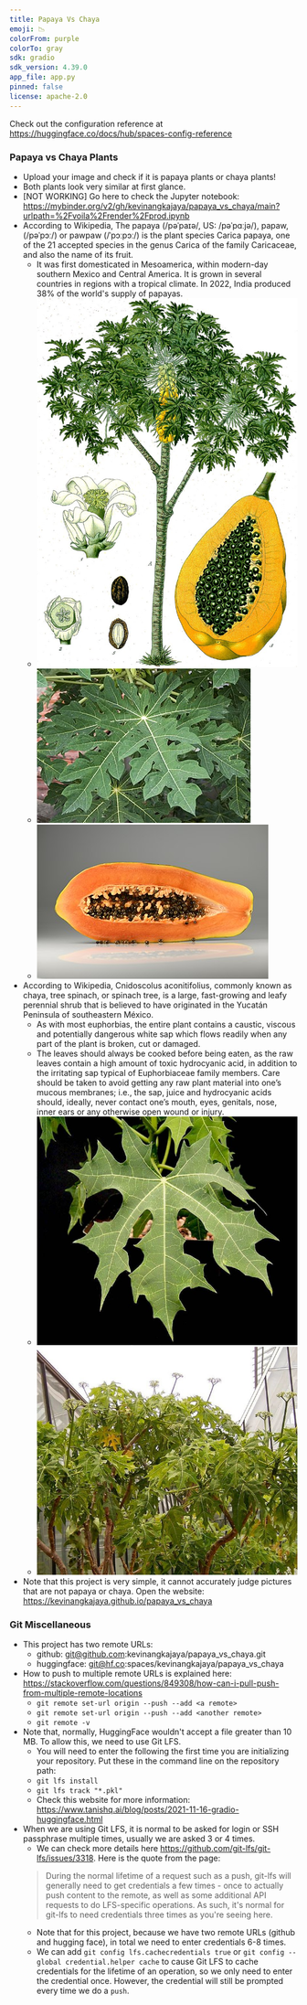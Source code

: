```yaml
---
title: Papaya Vs Chaya
emoji: 📉
colorFrom: purple
colorTo: gray
sdk: gradio
sdk_version: 4.39.0
app_file: app.py
pinned: false
license: apache-2.0
---
```


Check out the configuration reference at https://huggingface.co/docs/hub/spaces-config-reference

### Papaya vs Chaya Plants
- Upload your image and check if it is papaya plants or chaya plants!
- Both plants look very similar at first glance.
- [NOT WORKING] Go here to check the Jupyter notebook: https://mybinder.org/v2/gh/kevinangkajaya/papaya_vs_chaya/main?urlpath=%2Fvoila%2Frender%2Fprod.ipynb
- According to Wikipedia, The papaya (/pəˈpaɪə/, US: /pəˈpɑːjə/), papaw, (/pəˈpɔː/) or pawpaw (/ˈpɔːpɔː/) is the plant species Carica papaya, one of the 21 accepted species in the genus Carica of the family Caricaceae, and also the name of its fruit.
    - It was first domesticated in Mesoamerica, within modern-day southern Mexico and Central America. It is grown in several countries in regions with a tropical climate. In 2022, India produced 38% of the world's supply of papayas.
    - ![Papaya plant and fruit](/images/papaya/papaya%20plant%20and%20fruit.jpg)
    - ![Papaya leaf](/images/papaya/papaya%20leaf.jpg)
    - ![Papaya fruit](/images/papaya/papaya%20fruit.jpg)
- According to Wikipedia, Cnidoscolus aconitifolius, commonly known as chaya, tree spinach, or spinach tree, is a large, fast-growing and leafy perennial shrub that is believed to have originated in the Yucatán Peninsula of southeastern México.
    - As with most euphorbias, the entire plant contains a caustic, viscous and potentially dangerous white sap which flows readily when any part of the plant is broken, cut or damaged. 
    - The leaves should always be cooked before being eaten, as the raw leaves contain a high amount of toxic hydrocyanic acid, in addition to the irritating sap typical of Euphorbiaceae family members. Care should be taken to avoid getting any raw plant material into one’s mucous membranes; i.e., the sap, juice and hydrocyanic acids should, ideally, never contact one’s mouth, eyes, genitals, nose, inner ears or any otherwise open wound or injury.
    - ![Chaya leaf](/images/chaya/chaya%20leaf.jpg)
    - ![Chaya plants](/images/chaya/chaya%20plants.jpg)
- Note that this project is very simple, it cannot accurately judge pictures that are not papaya or chaya. Open the website: https://kevinangkajaya.github.io/papaya_vs_chaya

### Git Miscellaneous
- This project has two remote URLs:
    - github: git@github.com:kevinangkajaya/papaya_vs_chaya.git
    - huggingface: git@hf.co:spaces/kevinangkajaya/papaya_vs_chaya
- How to push to multiple remote URLs is explained here: https://stackoverflow.com/questions/849308/how-can-i-pull-push-from-multiple-remote-locations
    - `git remote set-url origin --push --add <a remote>`
    - `git remote set-url origin --push --add <another remote>`
    - `git remote -v`
- Note that, normally, HuggingFace wouldn't accept a file greater than 10 MB. To allow this, we need to use Git LFS.
    - You will need to enter the following the first time you are initializing your repository. Put these in the command line on the repository path:
    - `git lfs install`
    - `git lfs track "*.pkl"`
    - Check this website for more information: https://www.tanishq.ai/blog/posts/2021-11-16-gradio-huggingface.html
- When we are using Git LFS, it is normal to be asked for login or SSH passphrase multiple times, usually we are asked 3 or 4 times. 
    - We can check more details here https://github.com/git-lfs/git-lfs/issues/3318. Here is the quote from the page: 
    > During the normal lifetime of a request such as a push, git-lfs will generally need to get credentials a few times - once to actually push content to the remote, as well as some additional API requests to do LFS-specific operations. As such, it's normal for git-lfs to need credentials three times as you're seeing here.
    - Note that for this project, because we have two remote URLs (github and hugging face), in total we need to enter credentials 6-8 times.
    - We can add `git config lfs.cachecredentials true` or `git config --global credential.helper cache` to cause Git LFS to cache credentials for the lifetime of an operation, so we only need to enter the credential once. However, the credential will still be prompted every time we do a `push`.

